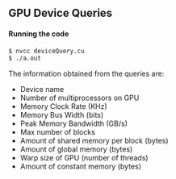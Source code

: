 ## GPU Device Queries

#### Running the code

```sh
$ nvcc deviceQuery.cu
$ ./a.out
```

The information obtained from the queries are:
* Device name
* Number of multiprocessors on GPU
* Memory Clock Rate (KHz)
* Memory Bus Width (bits)
* Peak Memory Bandwidth (GB/s)
* Max number of blocks
* Amount of shared memory per block (bytes)
* Amount of global memory (bytes)
* Warp size of GPU (number of threads)
* Amount of constant memory (bytes)
